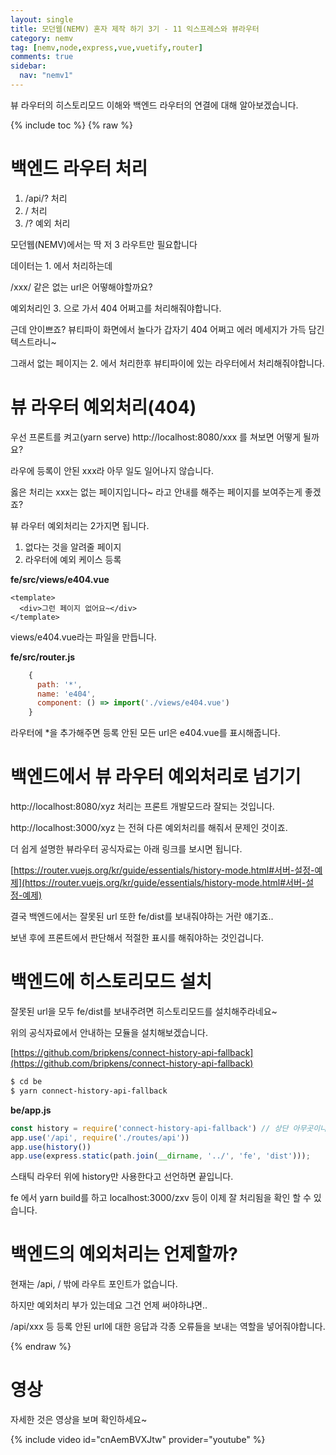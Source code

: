 ```yaml
---
layout: single
title: 모던웹(NEMV) 혼자 제작 하기 3기 - 11 익스프레스와 뷰라우터
category: nemv
tag: [nemv,node,express,vue,vuetify,router]
comments: true
sidebar:
  nav: "nemv1"
---
```


뷰 라우터의 히스토리모드 이해와 백엔드 라우터의 연결에 대해 알아보겠습니다.

{% include toc %}
{% raw %}

# 백엔드 라우터 처리

1. /api/? 처리
2. / 처리
3. /? 예외 처리

모던웹(NEMV)에서는 딱 저 3 라우트만 필요합니다

데이터는 1. 에서 처리하는데

/xxx/ 같은 없는 url은 어떻해야할까요?

예외처리인 3. 으로 가서 404 어쩌고를 처리해줘야합니다.

근데 안이쁘죠? 뷰티파이 화면에서 놀다가 갑자기 404 어쩌고 에러 메세지가 가득 담긴 텍스트라니~

그래서 없는 페이지는 2. 에서 처리한후 뷰티파이에 있는 라우터에서 처리해줘야합니다.

# 뷰 라우터 예외처리(404)

우선 프론트를 켜고(yarn serve) http://localhost:8080/xxx 를 쳐보면 어떻게 될까요?

라우에 등록이 안된 xxx라 아무 일도 일어나지 않습니다.

옳은 처리는 xxx는 없는 페이지입니다~ 라고 안내를 해주는 페이지를 보여주는게 좋겠죠?

뷰 라우터 예외처리는 2가지면 됩니다.

1. 없다는 것을 알려줄 페이지
2. 라우터에 예외 케이스 등록

**fe/src/views/e404.vue**  
```vue
<template>
  <div>그런 페이지 없어요~</div>
</template>
```

views/e404.vue라는 파일을 만듭니다.

**fe/src/router.js**  
```javascript
    {
      path: '*',
      name: 'e404',
      component: () => import('./views/e404.vue')
    }
```

라우터에 *을 추가해주면 등록 안된 모든 url은 e404.vue를 표시해줍니다.

# 백엔드에서 뷰 라우터 예외처리로 넘기기

http://localhost:8080/xyz 처리는 프론트 개발모드라 잘되는 것입니다.

http://localhost:3000/xyz 는 전혀 다른 예외처리를 해줘서 문제인 것이죠.

더 쉽게 설명한 뷰라우터 공식자료는 아래 링크를 보시면 됩니다.

[https://router.vuejs.org/kr/guide/essentials/history-mode.html#서버-설정-예제](https://router.vuejs.org/kr/guide/essentials/history-mode.html#서버-설정-예제)

결국 백엔드에서는 잘못된 url 또한 fe/dist를 보내줘야하는 거란 얘기죠..

보낸 후에 프론트에서 판단해서 적절한 표시를 해줘야하는 것인겁니다.

# 백엔드에 히스토리모드 설치

잘못된 url을 모두 fe/dist를 보내주려면 히스토리모드를 설치해주라네요~

위의 공식자료에서 안내하는 모듈을 설치해보겠습니다.

[https://github.com/bripkens/connect-history-api-fallback](https://github.com/bripkens/connect-history-api-fallback)

```bash
$ cd be
$ yarn connect-history-api-fallback
```

**be/app.js**  
```javascript
const history = require('connect-history-api-fallback') // 상단 아무곳이나 추가
app.use('/api', require('./routes/api'))
app.use(history())
app.use(express.static(path.join(__dirname, '../', 'fe', 'dist')));
```

스태틱 라우터 위에 history만 사용한다고 선언하면 끝입니다.

fe 에서 yarn build를 하고 localhost:3000/zxv 등이 이제 잘 처리됨을 확인 할 수 있습니다.

# 백엔드의 예외처리는 언제할까?

현재는 /api, / 밖에 라우트 포인트가 없습니다.

하지만 예외처리 부가 있는데요 그건 언제 써야하냐면..

/api/xxx 등 등록 안된 url에 대한 응답과 각종 오류들을 보내는 역할을 넣어줘야합니다.

{% endraw %}

# 영상

자세한 것은 영상을 보며 확인하세요~

{% include video id="cnAemBVXJtw" provider="youtube" %}   

 